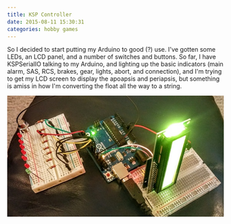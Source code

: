 ```yaml
---
title: KSP Controller
date: 2015-08-11 15:30:31
categories: hobby games
---
```

So I decided to start putting my Arduino to good (?) use. I've gotten some LEDs, an LCD panel, and a number of switches and buttons. So far, I have KSPSerialIO talking to my Arduino, and lighting up the basic indicators (main alarm, SAS, RCS, brakes, gear, lights, abort, and connection), and I'm trying to get my LCD screen to display the apoapsis and periapsis, but something is amiss in how I'm converting the float all the way to a string.

![Breadboarded](/assets/images/0811150222.jpg)
